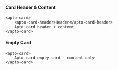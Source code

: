 #### Card Header & Content

```
<apto-card>
    <apto-card-header>Header</apto-card-header>
    Apto card header + content
</apto-card>
```

#### Empty Card

```
<apto-card>
    Apto card empty card - content only
</apto-card>
```
